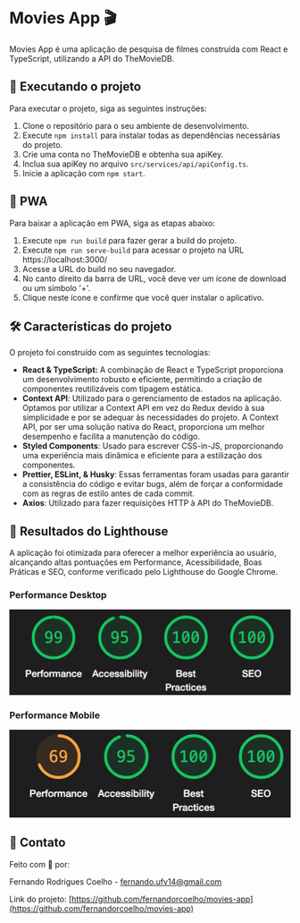 # Movies App 🎬

Movies App é uma aplicação de pesquisa de filmes construída com React e TypeScript, utilizando a API do TheMovieDB.

## 🚀 Executando o projeto

Para executar o projeto, siga as seguintes instruções:

1. Clone o repositório para o seu ambiente de desenvolvimento.
2. Execute `npm install` para instalar todas as dependências necessárias do projeto.
3. Crie uma conta no TheMovieDB e obtenha sua apiKey.
4. Inclua sua apiKey no arquivo `src/services/api/apiConfig.ts`.
5. Inicie a aplicação com `npm start`.

## 📲 PWA

Para baixar a aplicação em PWA, siga as etapas abaixo:

1. Execute `npm run build` para fazer gerar a build do projeto.
2. Execute `npm run serve-build` para acessar o projeto na URL https://localhost:3000/
3. Acesse a URL do build no seu navegador.
4. No canto direito da barra de URL, você deve ver um ícone de download ou um símbolo '+'.
5. Clique neste ícone e confirme que você quer instalar o aplicativo.

## 🛠 Características do projeto

O projeto foi construído com as seguintes tecnologias:

- **React & TypeScript:** A combinação de React e TypeScript proporciona um desenvolvimento robusto e eficiente, permitindo a criação de componentes reutilizáveis com tipagem estática.
- **Context API**: Utilizado para o gerenciamento de estados na aplicação. Optamos por utilizar a Context API em vez do Redux devido à sua simplicidade e por se adequar às necessidades do projeto. A Context API, por ser uma solução nativa do React, proporciona um melhor desempenho e facilita a manutenção do código.
- **Styled Components**: Usado para escrever CSS-in-JS, proporcionando uma experiência mais dinâmica e eficiente para a estilização dos componentes.
- **Prettier, ESLint, & Husky**: Essas ferramentas foram usadas para garantir a consistência do código e evitar bugs, além de forçar a conformidade com as regras de estilo antes de cada commit.
- **Axios**: Utilizado para fazer requisições HTTP à API do TheMovieDB.

## 🌟 Resultados do Lighthouse

A aplicação foi otimizada para oferecer a melhor experiência ao usuário, alcançando altas pontuações em Performance, Acessibilidade, Boas Práticas e SEO, conforme verificado pelo Lighthouse do Google Chrome.

### Performance Desktop
<p align="center">
  <img src="public/images/github/lighthouse-desktop.png" alt="Lighthouse Desktop Results">
</p>

### Performance Mobile
<p align="center">
  <img src="public/images/github/lighthouse-mobile.png" alt="Lighthouse Mobile Results">
</p>

## 📧 Contato

Feito com 💜 por:

Fernando Rodrigues Coelho - fernando.ufv14@gmail.com

Link do projeto: [https://github.com/fernandorcoelho/movies-app](https://github.com/fernandorcoelho/movies-app)


